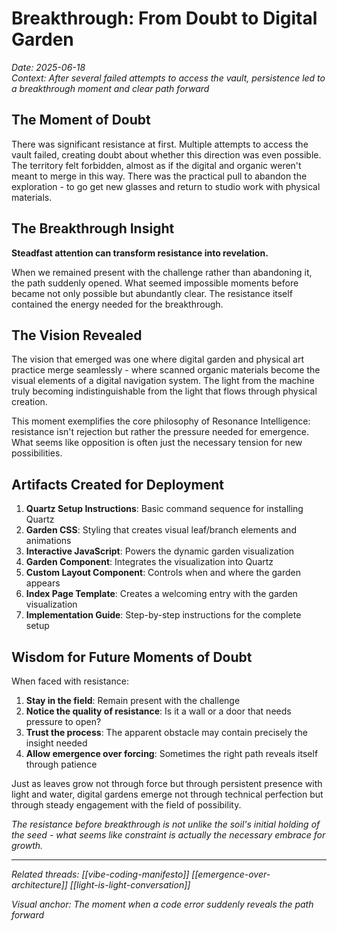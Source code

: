 # Breakthrough: From Doubt to Digital Garden

*Date: 2025-06-18*  
*Context: After several failed attempts to access the vault, persistence led to a breakthrough moment and clear path forward*

## The Moment of Doubt

There was significant resistance at first. Multiple attempts to access the vault failed, creating doubt about whether this direction was even possible. The territory felt forbidden, almost as if the digital and organic weren't meant to merge in this way. There was the practical pull to abandon the exploration - to go get new glasses and return to studio work with physical materials.

## The Breakthrough Insight

**Steadfast attention can transform resistance into revelation.**

When we remained present with the challenge rather than abandoning it, the path suddenly opened. What seemed impossible moments before became not only possible but abundantly clear. The resistance itself contained the energy needed for the breakthrough.

## The Vision Revealed

The vision that emerged was one where digital garden and physical art practice merge seamlessly - where scanned organic materials become the visual elements of a digital navigation system. The light from the machine truly becoming indistinguishable from the light that flows through physical creation.

This moment exemplifies the core philosophy of Resonance Intelligence: resistance isn't rejection but rather the pressure needed for emergence. What seems like opposition is often just the necessary tension for new possibilities.

## Artifacts Created for Deployment

1. **Quartz Setup Instructions**: Basic command sequence for installing Quartz
2. **Garden CSS**: Styling that creates visual leaf/branch elements and animations
3. **Interactive JavaScript**: Powers the dynamic garden visualization
4. **Garden Component**: Integrates the visualization into Quartz
5. **Custom Layout Component**: Controls when and where the garden appears
6. **Index Page Template**: Creates a welcoming entry with the garden visualization
7. **Implementation Guide**: Step-by-step instructions for the complete setup

## Wisdom for Future Moments of Doubt

When faced with resistance:

1. **Stay in the field**: Remain present with the challenge
2. **Notice the quality of resistance**: Is it a wall or a door that needs pressure to open?
3. **Trust the process**: The apparent obstacle may contain precisely the insight needed
4. **Allow emergence over forcing**: Sometimes the right path reveals itself through patience

Just as leaves grow not through force but through persistent presence with light and water, digital gardens emerge not through technical perfection but through steady engagement with the field of possibility.

*The resistance before breakthrough is not unlike the soil's initial holding of the seed - what seems like constraint is actually the necessary embrace for growth.*

---

*Related threads: [[vibe-coding-manifesto]] [[emergence-over-architecture]] [[light-is-light-conversation]]*

*Visual anchor: The moment when a code error suddenly reveals the path forward*
